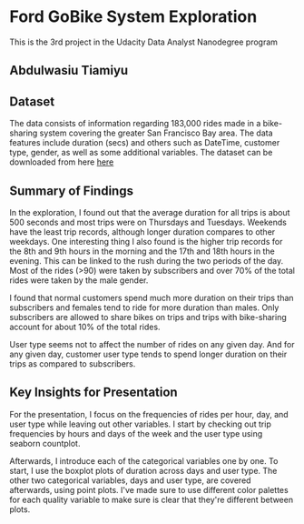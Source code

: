 # Ford GoBike System Exploration
This is the 3rd project in the Udacity Data Analyst Nanodegree program
## Abdulwasiu Tiamiyu


## Dataset
The data consists of information regarding 183,000 rides made in a bike-sharing system covering the greater San Francisco Bay area. The data features include duration (secs) and others such as DateTime, customer type, gender, as well as some additional variables. The dataset can be downloaded from here [here](https://video.udacity-data.com/topher/2020/October/5f91cf38_201902-fordgobike-tripdata/201902-fordgobike-tripdata.csv)



## Summary of Findings
In the exploration, I found out that the average duration for all trips is about 500 seconds and most trips were on Thursdays and Tuesdays.
Weekends have the least trip records, although longer duration compares to other weekdays. One interesting thing I also found is the higher trip records for the 8th and 9th hours in the morning and the 17th and 18th hours in the evening. This can be linked to the rush during the two periods of the day. Most of the rides (>90) were taken by subscribers and over 70% of the total rides were taken by the male gender.

I found that normal customers spend much more duration on their trips than subscribers and females tend to ride for more duration than males. Only subscribers are allowed to share bikes on trips and trips with bike-sharing account for about 10% of the total rides.

User type seems not to affect the number of rides on any given day. And for any given day, customer user type tends to spend longer duration on their trips as compared to subscribers.


## Key Insights for Presentation
For the presentation, I focus on the frequencies of rides per hour, day, and user type while leaving out other variables. I start by checking out trip frequencies by hours and days of the week and the user type using seaborn countplot.

Afterwards,  I introduce each of the categorical variables one by one. To start, I use the boxplot plots of duration across days and user type. The other two categorical variables, days and user type, are covered afterwards, using point plots. I've made sure to use different color palettes for each quality variable to make sure is clear that they're different between plots.
